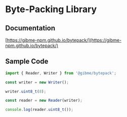 # Byte-Packing Library

## Documentation

[https://gibme-npm.github.io/bytepack/](https://gibme-npm.github.io/bytepack/)

## Sample Code

```typescript
import { Reader, Writer } from '@gibme/bytepack';

const writer = new Writer();

writer.uint8_t(8);

const reader = new Reader(writer);

console.log(reader.uint8_t());
```
